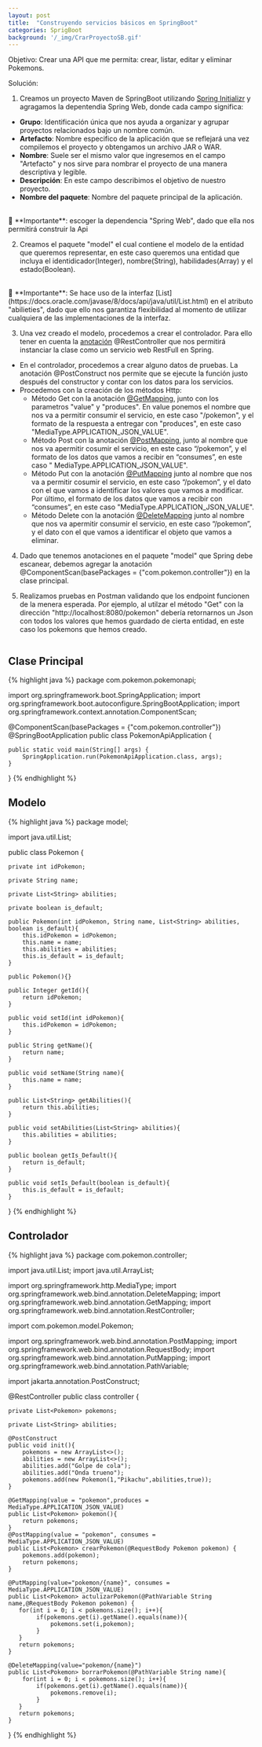 ```yaml
---
layout: post
title:  "Construyendo servicios básicos en SpringBoot"
categories: SprigBoot
background: '/_img/CrarProyectoSB.gif'
---
```

Objetivo: Crear una API que me permita: crear, listar, editar y eliminar Pokemons.

Solución:
1. Creamos un proyecto Maven de SpringBoot utilizando [Spring Initializr](https://start.spring.io/) y agragamos la depentendia Spring Web, donde cada campo significa:
- **Grupo**: Identificación única que nos ayuda a organizar y agrupar proyectos relacionados bajo un nombre común.
- **Artefacto**: Nombre especifico de la aplicación que se reflejará una vez compilemos el proyecto y obtengamos un archivo JAR o WAR.
- **Nombre**: Suele ser el mismo valor que ingresemos en el campo "Artefacto" y nos sirve para nombrar el proyecto de una manera descriptiva y legible. 
- **Descripción**: En este campo describimos el objetivo de nuestro proyecto.
- **Nombre del paquete**: Nombre del paquete principal de la aplicación.
<br>
&#129488; **Importante**: escoger la dependencia "Spring Web", dado que ella nos permitirá construir la Api
<img src="/blog/_img/createproject.gif" alt="" />

2. Creamos el paquete "model" el cual contiene el modelo de la entidad que queremos representar, en este caso queremos una entidad que incluya el identidicador(Integer), nombre(String), habilidades(Array) y el estado(Boolean).
<br>
&#129488; **Importante**: Se hace uso de la interfaz [List](https://docs.oracle.com/javase/8/docs/api/java/util/List.html) en el atributo "abilieties", dado que ello nos garantiza flexibilidad al momento de utilizar cualquiera de las implementaciones de la interfaz.
<img src="/blog/_img/createModel.gif" alt="" />

3. Una vez creado el modelo, procedemos a crear el controlador. Para ello tener en cuenta la [anotación](https://medium.com/@alvareztech/java-annotations-b8ae69739b4e) @RestController que nos permitirá instanciar la clase como un servicio web RestFull en Spring.
- En el controlador, procedemos a crear alguno datos de pruebas. La anotación @PostConstruct nos permite que se ejecute la función justo después del constructor y contar con los datos para los servicios.
- Procedemos con la creación de los métodos Http:
  - Método Get con la anotación [@GetMapping](https://docs.spring.io/spring-framework/docs/current/javadoc-api/org/springframework/web/bind/annotation/GetMapping.html), junto con los parametros "value" y "produces". En value ponemos el nombre que nos va a permitir consumir el servicio, en este caso "/pokemon", y el formato de la respuesta a entregar con "produces", en este caso "MediaType.APPLICATION_JSON_VALUE".
  - Método Post con la anotación [@PostMapping](https://docs.spring.io/spring-framework/docs/current/javadoc-api/org/springframework/web/bind/annotation/PostMapping.html), junto al nombre que nos va apermitir cosumir el servicio, en este caso “/pokemon”, y el formato de los datos que vamos a recibir en “consumes”, en este caso " MediaType.APPLICATION_JSON_VALUE".
  - Método Put con la anotación [@PutMapping](https://docs.spring.io/spring-framework/docs/current/javadoc-api/org/springframework/web/bind/annotation/PutMapping.html) junto al nombre que nos va a permitir cosumir el servicio, en este caso “/pokemon”, y el dato con el que vamos a identificar los valores que vamos a modificar. Por último, el formato de los datos que vamos a recibir con “consumes”, en este caso "MediaType.APPLICATION_JSON_VALUE".
  - Método Delete con la anotación [@DeleteMapping](https://docs.spring.io/spring-framework/docs/current/javadoc-api/org/springframework/web/bind/annotation/DeleteMapping.html) junto al nombre que nos va apermitir consumir el servicio, en este caso “/pokemon”, y el dato con el que vamos a identificar el objeto que vamos a eliminar.
4. Dado que tenemos anotaciones en el paquete "model" que Spring debe escanear, debemos agregar la anotación @ComponentScan(basePackages = {"com.pokemon.controller"}) en la clase principal.

5. Realizamos pruebas en Postman validando que los endpoint funcionen de la menera esperada. Por ejemplo, al utilzar el método "Get" con la dirección "http://localhost:8080/pokemon" debería retornarnos un Json con todos los valores que hemos guardado de cierta entidad, en este caso los pokemons que hemos creado.
<img src="/blog/_img/testApi.gif" alt="" />


## Clase Principal

{% highlight java %}
package com.pokemon.pokemonapi;

import org.springframework.boot.SpringApplication;
import org.springframework.boot.autoconfigure.SpringBootApplication;
import org.springframework.context.annotation.ComponentScan;

@ComponentScan(basePackages = {"com.pokemon.controller"})
@SpringBootApplication
public class PokemonApiApplication {

	public static void main(String[] args) {
		SpringApplication.run(PokemonApiApplication.class, args);
	}

}
{% endhighlight %}


## Modelo
{% highlight java %}
package model;

import java.util.List;

public class Pokemon {
    

    private int idPokemon;

    private String name;

    private List<String> abilities;
    
    private boolean is_default;

    public Pokemon(int idPokemon, String name, List<String> abilities, boolean is_default){
        this.idPokemon = idPokemon;
        this.name = name;
        this.abilities = abilities;
        this.is_default = is_default;
    }

    public Pokemon(){}

    public Integer getId(){
        return idPokemon;
    }

    public void setId(int idPokemon){
        this.idPokemon = idPokemon;
    }

    public String getName(){
        return name;
    }

    public void setName(String name){
        this.name = name;
    }

    public List<String> getAbilities(){
        return this.abilities;
    }

    public void setAbilities(List<String> abilities){
        this.abilities = abilities;
    }

    public boolean getIs_Default(){
        return is_default;
    }

    public void setIs_Default(boolean is_default){
        this.is_default = is_default;
    }   
}
{% endhighlight %}

## Controlador

{% highlight java %}
package com.pokemon.controller;

import java.util.List;
import java.util.ArrayList;

import org.springframework.http.MediaType;
import org.springframework.web.bind.annotation.DeleteMapping;
import org.springframework.web.bind.annotation.GetMapping;
import org.springframework.web.bind.annotation.RestController;

import com.pokemon.model.Pokemon;

import org.springframework.web.bind.annotation.PostMapping;
import org.springframework.web.bind.annotation.RequestBody;
import org.springframework.web.bind.annotation.PutMapping;
import org.springframework.web.bind.annotation.PathVariable;

import jakarta.annotation.PostConstruct;

@RestController
public class controller {


    private List<Pokemon> pokemons;
    
    private List<String> abilities;
    
    @PostConstruct
    public void init(){
        pokemons = new ArrayList<>();
        abilities = new ArrayList<>();
        abilities.add("Golpe de cola");
        abilities.add("Onda trueno");
        pokemons.add(new Pokemon(1,"Pikachu",abilities,true));
    }

    @GetMapping(value = "pokemon",produces = MediaType.APPLICATION_JSON_VALUE)
    public List<Pokemon> pokemon(){
        return pokemons;
    }
    @PostMapping(value = "pokemon", consumes = MediaType.APPLICATION_JSON_VALUE)
    public List<Pokemon> crearPokemon(@RequestBody Pokemon pokemon) {
        pokemons.add(pokemon);
        return pokemons;
    }

    @PutMapping(value="pokemon/{name}", consumes = MediaType.APPLICATION_JSON_VALUE)
    public List<Pokemon> actulizarPokemon(@PathVariable String name,@RequestBody Pokemon pokemon) {
       for(int i = 0; i < pokemons.size(); i++){
            if(pokemons.get(i).getName().equals(name)){
                pokemons.set(i,pokemon);
            }
       }
       return pokemons;
    }

    @DeleteMapping(value="pokemon/{name}")
    public List<Pokemon> borrarPokemon(@PathVariable String name){
        for(int i = 0; i < pokemons.size(); i++){
            if(pokemons.get(i).getName().equals(name)){
                pokemons.remove(i);
            }
       }
       return pokemons;
    }

}
{% endhighlight %}

